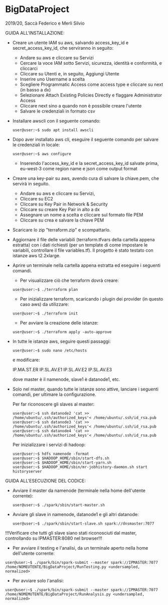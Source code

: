 # BigDataProject
2019/20, Saccà Federico e Merli Silvio

GUIDA ALL'INSTALLAZIONE:

- Creare un utente IAM su aws, salvando access_key_id e secret_access_key_id, che serviranno in seguito:
    - Andare su aws e cliccare su Servizi
    - Cercare la voce IAM sotto Servizi, sicurezza, identità e conformità, e cliccarci
    - Cliccare su Utenti e, in seguito, Aggiungi Utente
    - Inserire uno Username a scelta
    - Scegliere Programmatic Access come access type e cliccare su next (in basso a dx)
    - Selezionare Attach Existing Policies Directly e flaggare Administrator Access
    - Cliccare next sino a quando non è possibile creare l'utente
    - Salvare le credenziali in formato csv
    
- Installare awscli con il seguente comando:
    
    ```console
    user@user:~$ sudo apt install awscli
    ```
 
- Dopo aver installato aws cli, eseguire il seguente comando per salvare le credenziali in locale:

    ```console
    user@user:~$ aws configure
    ```
    
    - Inserendo l'access_key_id e la secret_access_key_id salvate prima, eu-west-3 come region name e json come output format
    
- Creare una key-pair su aws, avendo cura di salvare la chiave.pem, che servirà in seguito.
    
    - Andare su aws e cliccare su Servizi,
    - Cliccare su EC2
    - Cliccare su Key Pair in Network & Security
    - Cliccare su creare Key Pair in alto a dx
    - Assegnare un nome a scelta e cliccare sul formato file PEM
    - Cliccare su crea e salvare la chiave PEM

- Scaricare lo zip "terraform.zip" e scompattarlo.
- Aggiornare il file delle variabili (terraform.tfvars della cartella appena estratta) con i dati richiesti (per un template di come impostare le variabili, controllare il file variables.tf). Il progetto è stato testato con istanze aws t2.2xlarge.

- Aprire un terminale nella cartella appena estratta ed eseguire i seguenti comandi.

    - Per visualizzare ciò che terraform dovrà creare:
    ```console
    user@user:~$ ./terraform plan
    ```
    
    - Per inizializzare terraform, scaricando i plugin dei provider (in questo caso aws) da utilizzare:
    ```console
    user@user:~$ ./terraform init
    ```
  
    - Per avviare la creazione delle istanze:
    ```console
    user@user:~$ ./terraform apply -auto-approve
    ```
    
- In tutte le istanze aws, seguire questi passaggi:

    ```console
    user@user:~$ sudo nano /etc/hosts
    ```
    e modificare:
    
    IP.MA.ST.ER
    IP.SL.AV.E1 
    IP.SL.AV.E2 
    IP.SL.AV.E3
    
    dove master è il namenode, slave1 è datanode1, etc.
    
- Solo nel master, quando tutte le istanze sono attive, lanciare i seguenti comandi, per ultimare la configurazione.

    Per far riconoscere gli slaves al master:
    ```console
    user@user:~$ ssh datanode2 'cat >> /home/ubuntu/.ssh/authorized_keys'< /home/ubuntu/.ssh/id_rsa.pub
    user@user:~$ ssh datanode3 'cat >> /home/ubuntu/.ssh/authorized_keys'< /home/ubuntu/.ssh/id_rsa.pub
    user@user:~$ ssh datanode4 'cat >> /home/ubuntu/.ssh/authorized_keys'< /home/ubuntu/.ssh/id_rsa.pub
    ```
    
    Per inizializzare i servizi di hadoop:
    
    ```console
    user@user:~$ hdfs namenode -format
    user@user:~$ $HADOOP_HOME/sbin/start-dfs.sh
    user@user:~$ $HADOOP_HOME/sbin/start-yarn.sh
    user@user:~$ $HADOOP_HOME/sbin/mr-jobhistory-daemon.sh start historyserver
    ```

GUIDA ALL'ESECUZIONE DEL CODICE:

- Avviare il master da namenode (terminale nella home dell'utente corrente):

    ```console
    user@user:~$ ./spark/sbin/start-master.sh
    ```

- Avviare gli slave in namenode, datanode1 e gli altri datanode:

    ```console
    user@user:~$ ./spark/sbin/start-slave.sh spark://dnsmaster:7077
    ```

!!!Verificare che tutti gli slave siano stati riconosciuti dal master, controllando su IPMASTER:8080 nel browser!!!
    
- Per avviare il testing e l'analisi, da un terminale aperto nella home dell'utente corrente:
```console
user@user:~$ ./spark/bin/spark-submit --master spark://IPMASTER:7077 /home/NOMEUTENTE/BigDataProject/RunTesting.py <undersampled, normalized>
```

- Per avviare solo l'analisi:
```console
user@user:~$ ./spark/bin/spark-submit --master spark://IPMASTER:7077 /home/NOMEMUTENTE/BigDataProject/RunAnalysis.py <undersampled, normalized>
```



